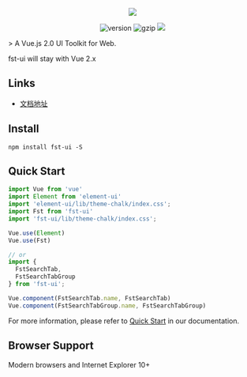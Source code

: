 <p align="center">
  <a href="https://forestxiecode.github.io/fst-ui/#/">
    <img src="https://i.postimg.cc/Gh5pLZ3G/logo-03.png">
  </a>
</p>

<p align="center">
  <img src="https://img.shields.io/npm/v/fst-ui?style=flat-square" alt="version">
  <img src="https://img.badgesize.io/https://unpkg.com/fst-ui/dist/fst-ui.umd.js?compression=gzip&label=gzip" alt="gzip" />
  <a>
    <img src="https://app.travis-ci.com/forestxieCode/fst-ui.svg?branch=main">
  </a>
</p>
> A Vue.js 2.0 UI Toolkit for Web.

fst-ui will stay with Vue 2.x 

## Links
-  [文档地址](https://forestxiecode.github.io/fst-ui/)

## Install
```shell
npm install fst-ui -S
```

## Quick Start
``` javascript
import Vue from 'vue'
import Element from 'element-ui'
import 'element-ui/lib/theme-chalk/index.css';
import Fst from 'fst-ui'
import 'fst-ui/lib/theme-chalk/index.css';

Vue.use(Element)
Vue.use(Fst)

// or
import { 
  FstSearchTab, 
  FstSearchTabGroup 
} from 'fst-ui';

Vue.component(FstSearchTab.name, FstSearchTab)
Vue.component(FstSearchTabGroup.name, FstSearchTabGroup)
```
For more information, please refer to [Quick Start](http://114.116.142.157:8989/#/component/quickstart) in our documentation.

## Browser Support
Modern browsers and Internet Explorer 10+

